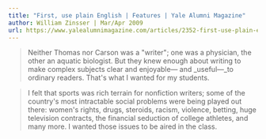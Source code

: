 ```yaml
---
title: "First, use plain English | Features | Yale Alumni Magazine"
author: William Zinsser | Mar/Apr 2009
url: https://www.yalealumnimagazine.com/articles/2352-first-use-plain-english
---
```


> Neither Thomas nor Carson was a "writer"; one was a physician, the other an aquatic biologist. But they knew enough about writing to make complex subjects clear and enjoyable— and _useful—_to ordinary readers. That's what I wanted for my students.


> I felt that sports was rich terrain for nonfiction writers; some of the country's most intractable social problems were being played out there: women's rights, drugs, steroids, racism, violence, betting, huge television contracts, the financial seduction of college athletes, and many more. I wanted those issues to be aired in the class.



